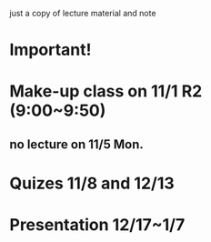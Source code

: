 just a copy of lecture material and note

# Important!
# Make-up class on 11/1 R2 (9:00~9:50)
## no lecture on 11/5 Mon.
# Quizes 11/8 and 12/13
# Presentation 12/17~1/7

